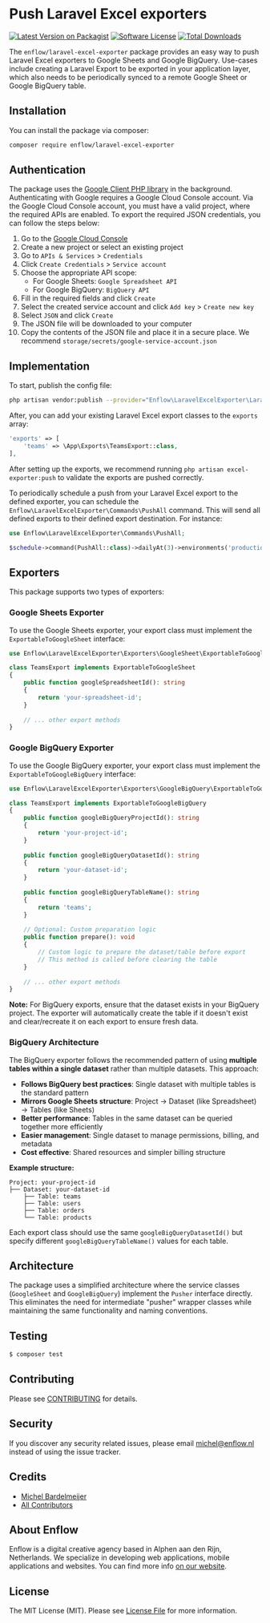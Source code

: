 # Push Laravel Excel exporters

[![Latest Version on Packagist](https://img.shields.io/packagist/v/enflow/laravel-excel-exporter.svg?style=flat-square)](https://packagist.org/packages/enflow/laravel-excel-exporter)
[![Software License](https://img.shields.io/badge/license-MIT-brightgreen.svg?style=flat-square)](LICENSE.md)
[![Total Downloads](https://img.shields.io/packagist/dt/enflow/laravel-excel-exporter.svg?style=flat-square)](https://packagist.org/packages/enflow/laravel-excel-exporter)

The `enflow/laravel-excel-exporter` package provides an easy way to push Laravel Excel exporters to Google Sheets and Google BigQuery. 
Use-cases include creating a Laravel Export to be exported in your application layer, which also needs to be periodically synced to a remote Google Sheet or Google BigQuery table.

## Installation
You can install the package via composer:

``` bash
composer require enflow/laravel-excel-exporter
```

## Authentication
The package uses the [Google Client PHP library](https://github.com/googleapis/google-api-php-client) in the background. Authenticating with Google requires a Google Cloud Console account. 
Via the Google Cloud Console account, you must have a valid project, where the required APIs are enabled. To export the required JSON credentials, you can follow the steps below:

1) Go to the [Google Cloud Console](https://console.cloud.google.com/)
2) Create a new project or select an existing project
3) Go to `APIs & Services` > `Credentials`
4) Click `Create Credentials` > `Service account`
5) Choose the appropriate API scope:
   - For Google Sheets: `Google Spreadsheet API`
   - For Google BigQuery: `BigQuery API`
6) Fill in the required fields and click `Create`
7) Select the created service account and click `Add key` > `Create new key`
8) Select `JSON` and click `Create`
9) The JSON file will be downloaded to your computer
10) Copy the contents of the JSON file and place it in a secure place. We recommend `storage/secrets/google-service-account.json`

## Implementation

To start, publish the config file:

```bash
php artisan vendor:publish --provider="Enflow\LaravelExcelExporter\LaravelExcelExporterServiceProvider" --tag="config"
```

After, you can add your existing Laravel Excel export classes to the `exports` array:
```php
'exports' => [
    'teams' => \App\Exports\TeamsExport::class,
],
```

After setting up the exports, we recommend running `php artisan excel-exporter:push` to validate the exports are pushed correctly.

To periodically schedule a push from your Laravel Excel export to the defined exporter, you can schedule the `Enflow\LaravelExcelExporter\Commands\PushAll` command. This will send all defined exports to their defined export destination. For instance:

```php
use Enflow\LaravelExcelExporter\Commands\PushAll;

$schedule->command(PushAll::class)->dailyAt(3)->environments('production');
```

## Exporters

This package supports two types of exporters:

### Google Sheets Exporter

To use the Google Sheets exporter, your export class must implement the `ExportableToGoogleSheet` interface:

```php
use Enflow\LaravelExcelExporter\Exporters\GoogleSheet\ExportableToGoogleSheet;

class TeamsExport implements ExportableToGoogleSheet
{
    public function googleSpreadsheetId(): string
    {
        return 'your-spreadsheet-id';
    }
    
    // ... other export methods
}
```

### Google BigQuery Exporter

To use the Google BigQuery exporter, your export class must implement the `ExportableToGoogleBigQuery` interface:

```php
use Enflow\LaravelExcelExporter\Exporters\GoogleBigQuery\ExportableToGoogleBigQuery;

class TeamsExport implements ExportableToGoogleBigQuery
{
    public function googleBigQueryProjectId(): string
    {
        return 'your-project-id';
    }
    
    public function googleBigQueryDatasetId(): string
    {
        return 'your-dataset-id';
    }
    
    public function googleBigQueryTableName(): string
    {
        return 'teams';
    }
    
    // Optional: Custom preparation logic
    public function prepare(): void
    {
        // Custom logic to prepare the dataset/table before export
        // This method is called before clearing the table
    }
    
    // ... other export methods
}
```

**Note:** For BigQuery exports, ensure that the dataset exists in your BigQuery project. The exporter will automatically create the table if it doesn't exist and clear/recreate it on each export to ensure fresh data.

### BigQuery Architecture

The BigQuery exporter follows the recommended pattern of using **multiple tables within a single dataset** rather than multiple datasets. This approach:

- **Follows BigQuery best practices**: Single dataset with multiple tables is the standard pattern
- **Mirrors Google Sheets structure**: Project → Dataset (like Spreadsheet) → Tables (like Sheets)
- **Better performance**: Tables in the same dataset can be queried together more efficiently
- **Easier management**: Single dataset to manage permissions, billing, and metadata
- **Cost effective**: Shared resources and simpler billing structure

**Example structure:**
```
Project: your-project-id
├── Dataset: your-dataset-id
    ├── Table: teams
    ├── Table: users  
    ├── Table: orders
    └── Table: products
```

Each export class should use the same `googleBigQueryDatasetId()` but specify different `googleBigQueryTableName()` values for each table.

## Architecture

The package uses a simplified architecture where the service classes (`GoogleSheet` and `GoogleBigQuery`) implement the `Pusher` interface directly. This eliminates the need for intermediate "pusher" wrapper classes while maintaining the same functionality and naming conventions.

## Testing
``` bash
$ composer test
```

## Contributing
Please see [CONTRIBUTING](CONTRIBUTING.md) for details.

## Security
If you discover any security related issues, please email michel@enflow.nl instead of using the issue tracker.

## Credits
- [Michel Bardelmeijer](https://github.com/mbardelmeijer)
- [All Contributors](../../contributors)

## About Enflow
Enflow is a digital creative agency based in Alphen aan den Rijn, Netherlands. We specialize in developing web applications, mobile applications and websites. You can find more info [on our website](https://enflow.nl/en).

## License
The MIT License (MIT). Please see [License File](LICENSE.md) for more information.
